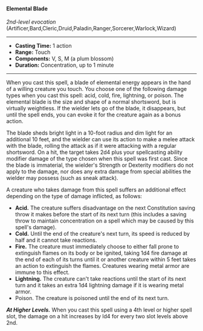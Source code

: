#### Elemental Blade
*2nd-level evocation* (Artificer,Bard,Cleric,Druid,Paladin,Ranger,Sorcerer,Warlock,Wizard)
___
- **Casting Time:** 1 action
- **Range:** Touch
- **Components:** V, S, M (a plum blossom)
- **Duration:** Concentration, up to 1 minute
---
When you cast this spell, a blade of elemental energy appears in the hand of a willing creature you touch. You choose one of the following damage types when you cast this spell: acid, cold, fire, lightning, or poison. The elemental blade is the size and shape of a normal shortsword, but is virtually weightless. If the wielder lets go of the blade, it disappears, but until the spell ends, you can evoke it for the creature again as a bonus action.

The blade sheds bright light in a 10-foot radius and dim light for an additional 10 feet, and the wielder can use its action to make a melee attack with the blade, rolling the attack as if it were attacking with a regular shortsword. On a hit, the target takes 2d4 plus your spellcasting ability modifier damage of the type chosen when this spell was first cast. Since the blade is immaterial, the wielder's Strength or Dexterity modifiers do not apply to the damage, nor does any extra damage from special abilities the wielder may possess (such as sneak attack).

A creature who takes damage from this spell suffers an additional effect depending on the type of damage inflicted, as follows:

* **Acid.** The creature suffers disadvantage on the next Constitution saving throw it makes before the start of its next turn (this includes a saving throw to maintain concentration on a spell which may be caused by this spell's damage).
* **Cold.** Until the end of the creature's next turn, its speed is reduced by half and it cannot take reactions.
* **Fire.** The creature must immediately choose to either fall prone to extinguish flames on its body or be ignited, taking 1d4 fire damage at the end of each of its turns until it or another creature within 5 feet takes an action to extinguish the flames. Creatures wearing metal armor are immune to this effect.
* **Lightning.** The creature can't take reactions until the start of its next turn and it takes an extra 1d4 lightning damage if it is wearing metal armor.
* Poison. The creature is poisoned until the end of its next turn.

***At Higher Levels.***  When you cast this spell using a 4th level or higher spell slot, the damage on a hit increases by ld4 for every two slot levels above 2nd.
